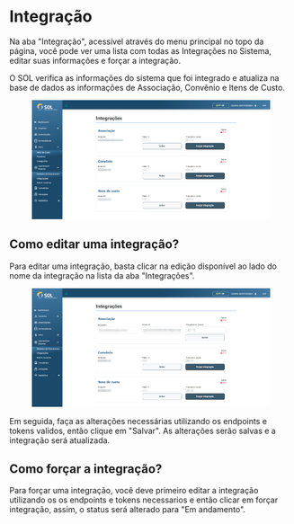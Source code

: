 # Integração

Na aba "Integração", acessível através do menu principal no topo da página, você pode ver uma lista com todas as Integrações no Sistema, editar suas informações e forçar a integração.

O SOL verifica as informações do sistema que foi integrado e atualiza na base de dados as informações de Associação, Convênio e Itens de Custo.

<figure><img src="../../../.gitbook/assets/integra (1).png" alt=""><figcaption></figcaption></figure>

## Como editar uma integração?&#x20;

Para editar uma integração, basta clicar na edição disponível ao lado do nome da integração na lista da aba "Integrações".

<figure><img src="../../../.gitbook/assets/edit-integr.png" alt=""><figcaption></figcaption></figure>

Em seguida, faça as alterações necessárias utilizando os endpoints e tokens validos, então clique em "Salvar". As alterações serão salvas e a integração será atualizada.

## Como forçar a integração?

Para forçar uma integração, você deve primeiro editar a integração utilizando os os endpoints e tokens necessarios e então clicar em forçar integração, assim, o status será alterado para "Em andamento".

